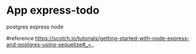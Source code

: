 # App express-todo
postgres
express
node

#reference
https://scotch.io/tutorials/getting-started-with-node-express-and-postgres-using-sequelize#_=_
